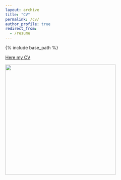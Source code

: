 ```yaml
---
layout: archive
title: "CV"
permalink: /cv/
author_profile: true
redirect_from:
  - /resume
---
```


{% include base_path %}

[Here my CV](https://gaiaghirardi.github.io/files/CV_ME.pdf) 


<img src="http://gaiaghirardi.github.io/images/off.jpeg" width="350" />


